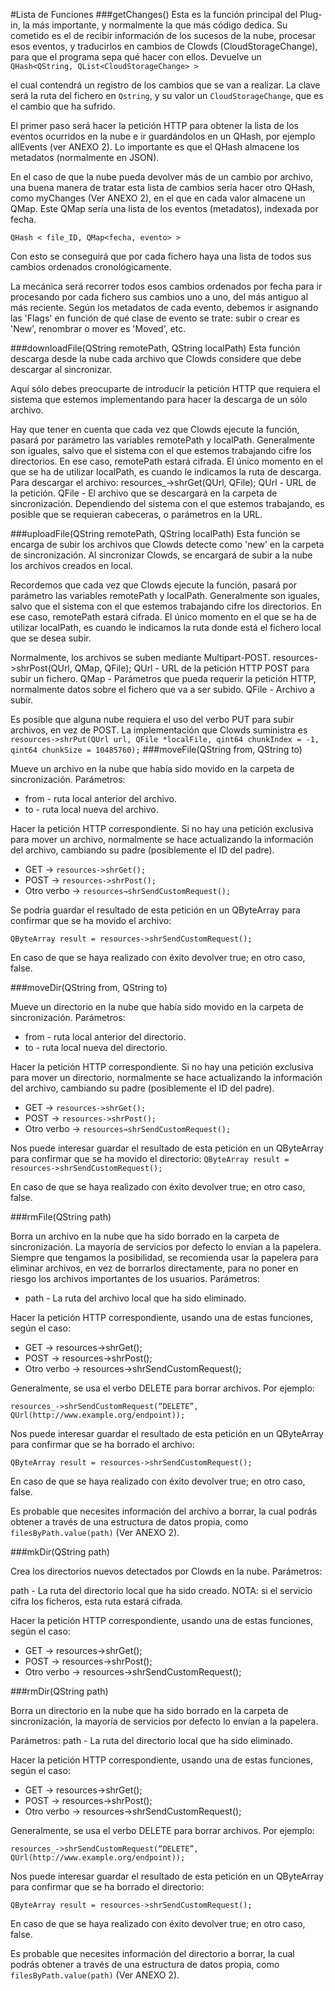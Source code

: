 #Lista de Funciones
###getChanges()
Esta es la función principal del Plug-in, la más importante, y normalmente la que más código dedica. Su cometido es el de recibir información de los sucesos de la nube, procesar esos eventos, y traducirlos en cambios de Clowds (CloudStorageChange), para que el programa sepa qué hacer con ellos. 
Devuelve un  ```QHash<QString, QList<CloudStorageChange> >```

el cual contendrá un registro de los cambios que se van a realizar. La clave será la ruta del fichero en `Qstring`, y su valor un `CloudStorageChange`, que es el cambio que ha sufrido.

El primer paso será hacer la petición HTTP para obtener la lista de los eventos ocurridos en la nube e ir guardándolos en un QHash, por ejemplo allEvents (ver ANEXO 2). Lo importante es que el QHash almacene los metadatos (normalmente en JSON).

En el caso de que la nube pueda devolver más de un cambio por archivo, una buena manera de tratar esta lista de cambios sería hacer otro QHash, como myChanges (Ver ANEXO 2), en el que en cada valor almacene un QMap. Este QMap sería una lista de los eventos (metadatos), indexada por fecha.

`QHash < file_ID, QMap<fecha, evento> >`

Con esto se conseguirá que por cada fichero haya una lista de todos sus cambios ordenados cronológicamente.

La mecánica será recorrer todos esos cambios ordenados por fecha para ir procesando por cada fichero sus cambios uno a uno, del más antiguo al más reciente. Según los metadatos de cada evento, debemos ir asignando las 'Flags' en función de qué clase de evento se trate: subir o crear es 'New', renombrar o mover es 'Moved', etc.

###downloadFile(QString remotePath, QString localPath)
Esta función descarga desde la nube cada archivo que Clowds considere que debe descargar al sincronizar.

Aquí sólo debes preocuparte de introducir la petición HTTP que requiera el sistema que estemos implementando para hacer la descarga de un sólo archivo.

Hay que tener en cuenta que cada vez que Clowds ejecute la función, pasará por parámetro las variables remotePath y localPath. Generalmente son iguales, salvo que el sistema con el que estemos trabajando cifre los directorios. En ese caso, remotePath estará cifrada. El único momento en el que se ha de utilizar localPath, es cuando le indicamos la ruta de descarga.
Para descargar el archivo:
resources_->shrGet(QUrl, QFile);
		QUrl - URL de la petición.
		QFile - El archivo que se descargará en la carpeta de sincronización.
Dependiendo del sistema con el que estemos trabajando, es posible que se requieran cabeceras, o parámetros en la URL.

###uploadFile(QString remotePath, QString localPath)
Esta función se encarga de subir los archivos que Clowds detecte como 'new'  en la carpeta de sincronización. Al sincronizar Clowds, se encargará de subir a la nube los archivos creados en local.

Recordemos que cada vez que Clowds ejecute la función, pasará por parámetro las variables remotePath y localPath. Generalmente son iguales, salvo que el sistema con el que estemos trabajando cifre los directorios. En ese caso, remotePath estará cifrada. El único momento en el que se ha de utilizar localPath, es cuando le indicamos la ruta donde está el fichero local que se desea subir.

Normalmente, los archivos se suben mediante Multipart-POST.
resources->shrPost(QUrl, QMap, QFile);
QUrl - URL de la petición HTTP POST para subir un fichero.
QMap - Parámetros que pueda requerir la petición HTTP, normalmente datos sobre el fichero que va a ser subido.
QFile - Archivo a subir.

Es posible que alguna nube requiera el uso del verbo PUT para subir archivos, en vez de POST. La implementación que Clowds suministra es
`resources->shrPut(QUrl url, QFile *localFile, qint64 chunkIndex = -1, qint64 chunkSize = 10485760);`
###moveFile(QString from, QString to)

Mueve un archivo en la nube que había sido movido en la carpeta de sincronización.
Parámetros:

* from - ruta local anterior del archivo.
* to - ruta local nueva del archivo.

Hacer la petición HTTP correspondiente. Si no hay una petición exclusiva para mover un archivo, normalmente se hace actualizando la información del archivo, cambiando su padre (posiblemente el ID del padre).

* GET → `resources->shrGet();`
* POST → `resources->shrPost();`
* Otro verbo → `resources→shrSendCustomRequest();`

Se podría guardar el resultado de esta petición en un QByteArray para confirmar que se ha movido el archivo:

`QByteArray result = resources->shrSendCustomRequest();`

En caso de que se haya realizado con éxito devolver true; en otro caso, false.

###moveDir(QString from, QString to)

Mueve un directorio en la nube que había sido movido en la carpeta de sincronización.
Parámetros:

* from - ruta local anterior del directorio.
* to - ruta local nueva del directorio.

Hacer la petición HTTP correspondiente. Si no hay una petición exclusiva para mover un directorio, normalmente se hace actualizando la información del archivo, cambiando su padre (posiblemente el ID del padre).

* GET → `resources->shrGet();`
* POST → `resources->shrPost();`
* Otro verbo → `resources→shrSendCustomRequest();`

Nos puede interesar guardar el resultado de esta petición en un QByteArray para confirmar que se ha movido el directorio:
`QByteArray result = resources->shrSendCustomRequest();`

En caso de que se haya realizado con éxito devolver true; en otro caso, false.

###rmFile(QString path)

Borra un archivo en la nube que ha sido borrado en la carpeta de sincronización. La mayoría de servicios por defecto lo envían a la papelera. Siempre que tengamos la posibilidad, se recomienda usar la papelera para eliminar archivos, en vez de borrarlos directamente, para no poner en riesgo los archivos importantes de los usuarios.
Parámetros:

* path - La ruta del archivo local que ha sido eliminado.

Hacer la petición HTTP correspondiente, usando una de estas funciones, según el caso:

* GET → resources->shrGet();
* POST → resources->shrPost();
* Otro verbo → resources->shrSendCustomRequest();

Generalmente, se usa el verbo DELETE para borrar archivos. Por ejemplo:

`resources_->shrSendCustomRequest(“DELETE”, 	QUrl(http://www.example.org/endpoint));`

Nos puede interesar guardar el resultado de esta petición en un QByteArray para confirmar que se ha borrado el archivo:

`QByteArray result = resources->shrSendCustomRequest();`

En caso de que se haya realizado con éxito devolver true; en otro caso, false.

Es probable que necesites información del archivo a borrar, la cual podrás obtener a través de una estructura de datos propia, como `filesByPath.value(path)` (Ver ANEXO 2).

###mkDir(QString path)

Crea los directorios nuevos detectados por Clowds en la nube.
Parámetros:

path - La ruta del directorio local que ha sido creado.
NOTA: si el servicio cifra los ficheros, esta ruta estará cifrada.

Hacer la petición HTTP correspondiente, usando una de estas funciones, según el caso:

* GET → resources->shrGet();
* POST → resources->shrPost();
* Otro verbo → resources->shrSendCustomRequest();

###rmDir(QString path)

Borra un directorio en la nube que ha sido borrado en la carpeta de sincronización, la mayoría de servicios por defecto lo envían a la papelera.

Parámetros:
path - La ruta del directorio local que ha sido eliminado.

Hacer la petición HTTP correspondiente, usando una de estas funciones, según el caso:

* GET → resources->shrGet();
* POST → resources->shrPost();
* Otro verbo → resources->shrSendCustomRequest();

Generalmente, se usa el verbo DELETE para borrar archivos. Por ejemplo:

`resources_->shrSendCustomRequest(“DELETE”, 
	QUrl(http://www.example.org/endpoint));`

Nos puede interesar guardar el resultado de esta petición en un QByteArray para confirmar que se ha borrado el directorio:

`QByteArray result = resources->shrSendCustomRequest();`

En caso de que se haya realizado con éxito devolver true; en otro caso, false.

Es probable que necesites información del directorio a borrar, la cual podrás obtener a través de una estructura de datos propia, como `filesByPath.value(path)` (Ver ANEXO 2).



